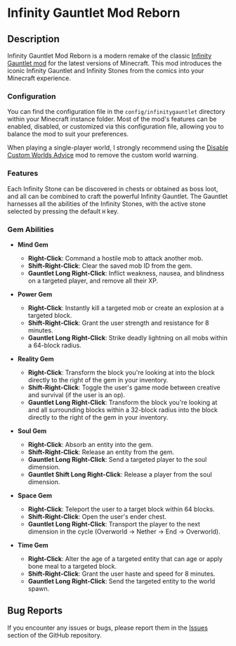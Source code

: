 # Infinity Gauntlet Mod Reborn

## Description

Infinity Gauntlet Mod Reborn is a modern remake of the classic [Infinity Gauntlet mod](https://www.curseforge.com/minecraft/mc-mods/infinity-gauntlet-mod) for the latest versions of Minecraft. This mod introduces the iconic Infinity Gauntlet and Infinity Stones from the comics into your Minecraft experience.

### Configuration

You can find the configuration file in the `config/infinitygauntlet` directory within your Minecraft instance folder. Most of the mod's features can be enabled, disabled, or customized via this configuration file, allowing you to balance the mod to suit your preferences.

When playing a single-player world, I strongly recommend using the [Disable Custom Worlds Advice](https://modrinth.com/mod/dcwa) mod to remove the custom world warning.

### Features

Each Infinity Stone can be discovered in chests or obtained as boss loot, and all can be combined to craft the powerful Infinity Gauntlet. The Gauntlet harnesses all the abilities of the Infinity Stones, with the active stone selected by pressing the default `H` key.

### Gem Abilities

- **Mind Gem**
    - **Right-Click**: Command a hostile mob to attack another mob.
    - **Shift-Right-Click**: Clear the saved mob ID from the gem.
    - **Gauntlet Long Right-Click**: Inflict weakness, nausea, and blindness on a targeted player, and remove all their XP.

- **Power Gem**
    - **Right-Click**: Instantly kill a targeted mob or create an explosion at a targeted block.
    - **Shift-Right-Click**: Grant the user strength and resistance for 8 minutes.
    - **Gauntlet Long Right-Click**: Strike deadly lightning on all mobs within a 64-block radius.

- **Reality Gem**
    - **Right-Click**: Transform the block you're looking at into the block directly to the right of the gem in your inventory.
    - **Shift-Right-Click**: Toggle the user's game mode between creative and survival (if the user is an op).
    - **Gauntlet Long Right-Click**: Transform the block you're looking at and all surrounding blocks within a 32-block radius into the block directly to the right of the gem in your inventory.

- **Soul Gem**
    - **Right-Click**: Absorb an entity into the gem.
    - **Shift-Right-Click**: Release an entity from the gem.
    - **Gauntlet Long Right-Click**: Send a targeted player to the soul dimension.
    - **Gauntlet Shift Long Right-Click**: Release a player from the soul dimension.

- **Space Gem**
    - **Right-Click**: Teleport the user to a target block within 64 blocks.
    - **Shift-Right-Click**: Open the user's ender chest.
    - **Gauntlet Long Right-Click**: Transport the player to the next dimension in the cycle (Overworld -> Nether -> End -> Overworld).

- **Time Gem**
    - **Right-Click**: Alter the age of a targeted entity that can age or apply bone meal to a targeted block.
    - **Shift-Right-Click**: Grant the user haste and speed for 8 minutes.
    - **Gauntlet Long Right-Click**: Send the targeted entity to the world spawn.

## Bug Reports

If you encounter any issues or bugs, please report them in the [Issues](https://github.com/JoelLogan/Infinity-Gauntlet/issues) section of the GitHub repository.